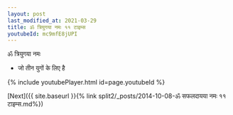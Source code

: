 ```yaml
---
layout: post
last_modified_at: 2021-03-29
title: ॐ त्रियुगया नमः ११ टाइम्स
youtubeId: mc9mfE8jUPI
---
```

 
 
 ॐ त्रियुगया नमः  
 
 -  जो तीन युगों के लिए है 
 
  
 
  
 
 
 
 
 
 


{% include youtubePlayer.html id=page.youtubeId %}
 
[Next]({{ site.baseurl }}{% link  split2/_posts/2014-10-08-ॐ सफलदायया नमः ११ टाइम्स.md%})
 
